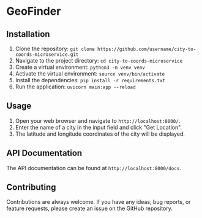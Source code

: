 # GeoFinder 

## Installation

1. Clone the repository: `git clone https://github.com/username/city-to-coords-microservice.git`
2. Navigate to the project directory: `cd city-to-coords-microservice`
3. Create a virtual environment: `python3 -m venv venv`
4. Activate the virtual environment: `source venv/bin/activate`
5. Install the dependencies: `pip install -r requirements.txt`
6. Run the application: `uvicorn main:app --reload`

## Usage

1. Open your web browser and navigate to `http://localhost:8000/`.
2. Enter the name of a city in the input field and click "Get Location".
3. The latitude and longitude coordinates of the city will be displayed.

## API Documentation

The API documentation can be found at `http://localhost:8000/docs`.

## Contributing

Contributions are always welcome. If you have any ideas, bug reports, or feature requests, please create an issue on the GitHub repository.



